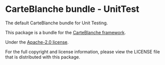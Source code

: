 CarteBlanche bundle - UnitTest
=============================

The default CarteBlanche bundle for Unit Testing.

This package is a bundle for the [CarteBlanche framework](http://github.com/php-carteblanche/carteblanche).

Under the [Apache-2.0 license](http://github.com/php-carteblanche/carteblanche/blob/master/LICENSE).

For the full copyright and license information, please view the LICENSE
file that is distributed with this package.
